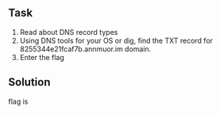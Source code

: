 ## Task

1. Read about DNS record types
2. Using DNS tools for your OS or dig, find the TXT record for 8255344e21fcaf7b.annmuor.im domain.
3. Enter the flag

## Solution




flag is 